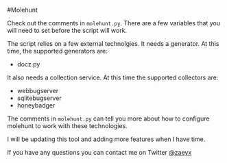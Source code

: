 #Molehunt

Check out the comments in `molehunt.py`.  There are a few variables that
you will need to set before the script will work.

The script relies on a few external technolgies.
It needs a generator.
At this time, the supported generators are:

* docz.py

It also needs a collection service.
At this time the supported collectors are:

* webbugserver
* sqlitebugserver
* honeybadger

The comments in `molehunt.py` can tell you more about how to configure
molehunt to work with these technologies.

I will be updating this tool and adding more features when I have time.

If you have any questions you can contact me on Twitter [@zaeyx](https://twitter.com/zaeyx)
